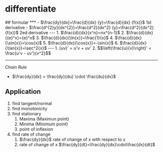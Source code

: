 # differentiate
<div v-pre>
## formular
***
- $\frac{dy}{dx}=\frac{d}{dx} {y}=\frac{d}{dx} {f(x)}$ 1st derivative
- $\frac{d^{2}y}{dx^{2}}=\frac{d^2}{dx^2} {y}=\frac{d^2}{dx^2} {f(x)}$ 2ed derivative
---
1. $\frac{d}{dx}{x^n}=nx^{n-1}$
2. $\frac{d}{dx}{{e}^x}={e}^x$
3. $\frac{d}{dx}{\ln{x}}=\frac{1}{x}$
4. $\frac{d}{dx}{\sin{x}}=\cos{x}$
5. $\frac{d}{dx}{\cos{x}}=-\sin{x}$
6. $\frac{d}{dx}{\tan{x}}=\sec^2{x}$
---
1. &#40;uv&#41;&#39; = u&#39;v + uv&#39;
2. $$\left(\frac{u}{v}\right)' = \frac{u'v - uv'}{v^2}$$

---
*Chain Rule*
- $\frac{dy}{dx} = \frac{dy}{du} \cdot \frac{du}{dx}$

## Application

1. find tangent/normal
2. find monotonicity
3. find stationary
	1. Maxima (Maximun point)
	2. Minima (Minimum point)
	3. point of inflexion
4. find rate of change
	1. $\frac{dy}{dx}$ rate of change of x with respect to x
	2. rate of change of x $\frac{dy}{dt}=\frac{dy}{dx}\cdot\frac{dx}{dt}$
</div>